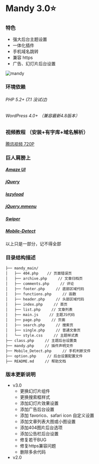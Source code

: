 # Mandy 3.0:star: 
### 特色
- 强大后台主题设置
- 一体化插件
- 手机域名跳转
- 兼容 https
- 广告、幻灯片后台设置

![mandy](https://i.loli.net/2017/08/01/597ff12b1f9a8.png)
### 环境依赖
###### PHP 5.2+ (7.1 没试过)
###### WordPress 4.0+ （兼容最新4.8版本）
### 视频教程 （安装+有字库+域名解析）
<a href="https://v.qq.com/x/page/q05331qnfb1.html">腾讯视频 720P</a>
### 巨人肩膀上
##### <a href="https://github.com/amazeui/amazeui">Amaze UI</a>
##### <a href="https://github.com/jquery/jquery">jQuery</a>
##### <a href="https://github.com/rgrove/lazyload">lazyload</a>
##### <a href="https://github.com/FrDH/jQuery.mmenu">jQuery.mmenu</a>
##### <a href="https://github.com/nolimits4web/Swiper">Swiper</a>
##### <a href="https://github.com/serbanghita/Mobile-Detect">Mobile-Detect</a>
以上只是一部分，记不得全部

### 目录结构描述
```
├── mandy_main/
│   ├── 404.php    // 页面错误页
│   ├── archive.php     // 文章归档页
│   ├── comments.php     // 评论
│   ├── footer.php     // 底部区域代码
│   ├── functions.php     // 函数
│   ├── header.php     // 头部区域代码
│   ├── index.php     // 首页
│   ├── list.php     // 文章列表
│   ├── main.js     // 主题JS代码
│   ├── page.php     // 页面
│   ├── search.php     // 搜索页
│   ├── single.php     // 普通文章页
│   └── style.css     // 主题样式表
├── class.php     // 主题后台设置类
├── mandy.php     // 插件声明文件
├── Mobile_Detect.php     // 手机判断文件
├── option.php     // 后台设置配置文件
├── README.md     // 帮助文档
```


### 版本更新说明
- v3.0 
  - 更换幻灯片组件
  - 更换搜索框样式
  - 添加幻灯片效果设置
  - 添加广告后台设置
  - 添加 favorico、safari icon 自定义设置
  - 添加文章列表大图或小图设置
  - 添加404图片后台选项
  - 添加公告栏后台设置
  - 修复若干BUG
  - 修复https兼容问题
  - 删除多余代码
- v2.0 

